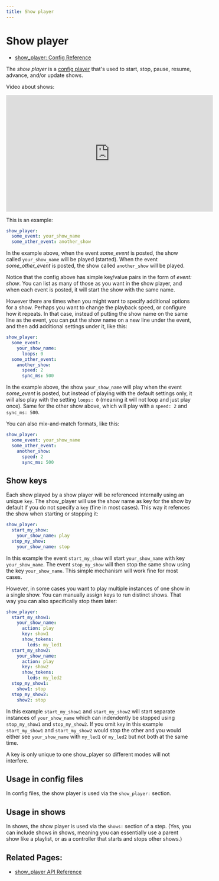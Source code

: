 ```yaml
---
title: Show player
---
```


# Show player

* [show_player: Config Reference](../config/show_player.md)

The *show player* is a [config player](index.md)
that's used to start, stop, pause, resume, advance, and/or update shows.

Video about shows:

<div class="video-wrapper">
<iframe width="560" height="315" src="https://www.youtube.com/embed/Ou5xqCAthZY" title="YouTube video player" frameborder="0" allow="accelerometer; autoplay; clipboard-write; encrypted-media; gyroscope; picture-in-picture" allowfullscreen></iframe>
</div>

This is an example:

``` yaml
show_player:
  some_event: your_show_name
  some_other_event: another_show
```

In the example above, when the event *some_event* is posted, the show
called `your_show_name` will be played (started). When the event
*some_other_event* is posted, the show called `another_show` will be
played.

Notice that the config above has simple key/value pairs in the form of
*event: show*. You can list as many of those as you want in the show
player, and when each event is posted, it will start the show with the
same name.

However there are times when you might want to specify additional
options for a show. Perhaps you want to change the playback speed, or
configure how it repeats. In that case, instead of putting the show name
on the same line as the event, you can put the show name on a new line
under the event, and then add additional settings under it, like this:

``` yaml
show_player:
  some_event:
    your_show_name:
      loops: 0
  some_other_event:
    another_show:
      speed: 2
      sync_ms: 500
```

In the example above, the show `your_show_name` will play when the event
*some_event* is posted, but instead of playing with the default settings
only, it will also play with the setting `loops: 0` (meaning it will not
loop and just play once). Same for the other show above, which will play
with a `speed: 2` and `sync_ms: 500`.

You can also mix-and-match formats, like this:

``` yaml
show_player:
  some_event: your_show_name
  some_other_event:
    another_show:
      speed: 2
      sync_ms: 500
```

## Show keys

Each show played by a show player will be referenced internally using an
unique `key`. The show_player will use the show name as key for the show
by default if you do not specify a `key` (fine in most cases). This way
it refences the show when starting or stopping it:

``` yaml
show_player:
  start_my_show:
    your_show_name: play
  stop_my_show:
    your_show_name: stop
```

In this example the event `start_my_show` will start `your_show_name`
with key `your_show_name`. The event `stop_my_show` will then stop the
same show using the key `your_show_name`. This simple mechanism will
work fine for most cases.

However, in some cases you want to play multiple instances of one show
in a single show. You can manually assign keys to run distinct shows.
That way you can also specifically stop them later:

``` yaml
show_player:
  start_my_show1:
    your_show_name:
      action: play
      key: show1
      show_tokens:
        leds: my_led1
  start_my_show2:
    your_show_name:
      action: play
      key: show2
      show_tokens:
        leds: my_led2
  stop_my_show1:
    show1: stop
  stop_my_show2:
    show2: stop
```

In this example `start_my_show1` and `start_my_show2` will start
separate instances of `your_show_name` which can indendently be stopped
using `stop_my_show1` and `stop_my_show2`. If you omit `key` in this
example `start_my_show1` and `start_my_show2` would stop the other and
you would either see `your_show_name` with `my_led1` or `my_led2` but
not both at the same time.

A key is only unique to one show_player so different modes will not
interfere.

## Usage in config files

In config files, the show player is used via the `show_player:` section.

## Usage in shows

In shows, the show player is used via the `shows:` section of a step.
(Yes, you can include shows in shows, meaning you can essentially use a
parent show like a playlist, or as a controller that starts and stops
other shows.)

## Related Pages:

* [show_player API Reference](../code/api_reference/config_players/show_player.md)
